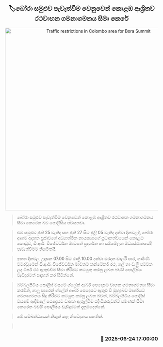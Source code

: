 <p align='center'><b><h2 align='center' title='Traffic restrictions in Colombo area for Bora Summit'>🏷බෝරා සමුළුව පැවැත්වීම වෙනුවෙන් කොළඹ ආශ්‍රිතව රථවාහන ගමනාගමනය සීමා කෙරේ</h2></b></p>
<p align='center'><img src='https://helakuru.sgp1.cdn.digitaloceanspaces.com/esana/images/lib/srilanka-police[1].jpg' width='600' alt='Traffic restrictions in Colombo area for Bora Summit'></p>

> බෝරා සමුළුව පැවැත්වීම වෙනුවෙන් කොළඹ ආශ්‍රිතව රථවාහන ගමනාගමනය සීමා කෙරෙන බව පොලීසිය පවසනවා.

> එම සමුළුව ජූනි 25 වැනිදා සහ ජූනි 27 සිට ජූලි 05 වැනිදා දක්වා දිනවලදී, බෝරා ආගම අදහන ප්‍රජාවගේ අධ්‍යාත්මික නායකයාගේ ප්‍රධානත්වයෙන් කොළඹ කොටුව, ඩී.ආර්. විජේවර්ධන මාවතේ ප්‍රදර්ශන හා සම්මේලන මධ්‍යස්ථානයේදී පැවැත්වීමට නියමිතයි.

> ඉහත දිනවල උදෑසන 07.00 සිට රාත්‍රී 10.00 දක්වා මරදාන ඩාර්ලි පාර, ගාමිණී වටරවුමෙන් ඩී.ආර්. විජේවර්ධන මාවතට කන්ටේනර් රථ, ගල් හා වැලි පටවන ලද ටිපර් රථ ඇතුළුවීම සීමා කිරීමට කටයුතු කරනු ලබන බවයි පොලීසිය වැඩිදුරටත් සඳහන් කර සිටින්නේ.

> බම්බලපිටිය පොලිස් වසමේ ග්ලේන් ආබර් පෙදෙසට වාහන ගමනාගමනය සීමා කරමින්, ගාලු පාරෙන් ග්ලේන් ආබර් පෙදෙසට ඇතුළු වී මුහුදුබඩ මාර්ගයට ගමනාගමනය සිදු කිරීමට කටයුතු කරනු ලබන බවත්, බම්බලපිටිය පොලිස් වසමේ ආදිමලේ පෙදෙසට වාහන ඇතුල්වීම පදිංචිකරුවන්ට පමණක් සීමා කෙරෙන බවයි පොලීසිය වැඩිදුරටත් දැනුම්දෙන්නේ‍.

> මේ සම්බන්ධයෙන් නිකුත් කළ නිවේදනය පහතින්.

>  



<h3 align='right'><a href='https://www.helakuru.lk/esana/p/111310/'>📅 2025-06-24 17:00:00</a></h3>
